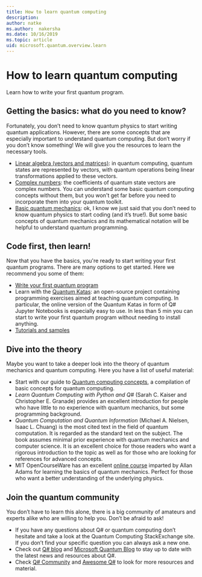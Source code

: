 ```yaml
---
title: How to learn quantum computing
description: 
author: natke
ms.author:  nakersha
ms.date: 10/16/2019
ms.topic: article
uid: microsoft.quantum.overview.learn
---
```


# How to learn quantum computing

Learn how to write your first quantum program.

## Getting the basics: what do you need to know?

Fortunately, you don’t need to know quantum physics to start writing quantum applications. However, there are some concepts that are especially important to understand quantum computing. But don’t worry if you don’t know something! We will give you the resources to learn the necessary tools.

* [Linear algebra (vectors and matrices)](xref:microsoft.quantum.concepts.vectors): in quantum computing, quantum states are represented by vectors, with quantum operations being linear transformations applied to these vectors.
* [Complex numbers](https://en.wikipedia.org/wiki/Complex_number): the coefficients of quantum state vectors are complex numbers. You can understand some basic quantum computing concepts without them, but you won't get far before you need to incorporate them into your quantum toolkit.
* [Basic quantum mechanics](): ok, I know we just said that you don’t need to know quantum physics to start coding (and it’s true!). But some basic concepts of quantum mechanics and its mathematical notation will be helpful to understand quantum programming.

## Code first, then learn!

Now that you have the basics, you're ready to start writing your first quantum programs. There are many options to get started. Here we recommend you some of them:

* [Write your first quantum program](xref:microsoft.quantum.write-program)
* Learn with the [Quantum Katas](xref:microsoft.quantum.overview.katas): an open-source project containing programming exercises aimed at teaching quantum computing. In particular, the online version of the Quantum Katas in form of Q# Jupyter Notebooks is especially easy to use. In less than 5 min you can start to write your first quantum program without needing to install anything.
* [Tutorials and samples](https://docs.microsoft.com/en-us/samples/browse/?languages=qsharp)

## Dive into the theory

Maybe you want to take a deeper look into the theory of quantum mechanics and quantum computing. Here you have a list of useful material:

* Start with our guide to [Quantum computing concepts](xref:microsoft.quantum.concepts.intro), a compilation of basic concepts for quantum computing.
* _Learn Quantum Computing with Python and Q#_ (Sarah C. Kaiser and Christopher E. Granade) provides an excellent introduction for people who have little to no experience with quantum mechanics, but some programming background.
* _Quantum Computation and Quantum Information_ (Michael A. Nielsen, Isaac L. Chuang) is the most cited text in the field of quantum computation. It is regarded as the standard text on the subject. The book assumes minimal prior experience with quantum mechanics and computer science. It is an excellent choice for those readers who want a rigorous introduction to the topic as well as for those who are looking for references for advanced concepts.
* MIT OpenCourseWare has an excellent [online course](https://www.youtube.com/watch?v=lZ3bPUKo5zc&list=PLUl4u3cNGP61-9PEhRognw5vryrSEVLPr) imparted by Allan Adams for learning the basics of quantum mechanics. Perfect for those who want a better understanding of the underlying physics.

## Join the quantum community

You don’t have to learn this alone, there is a big community of amateurs and experts alike who are willing to help you. Don’t be afraid to ask!

* If you have any questions about Q# or quantum computing don’t hesitate and take a look at the Quantum Computing StackExchange site. If you don’t find your specific question you can always ask a new one. 
* Check out [Q# blog](https://devblogs.microsoft.com/qsharp/) and [Microsoft Quantum Blog](https://cloudblogs.microsoft.com/quantum/) to stay up to date with the latest news and resources about Q#.
* Check [Q# Community](https://qsharp.community/) and [Awesome Q#](https://project-awesome.org/ebraminio/awesome-qsharp) to look for more resources and material.
